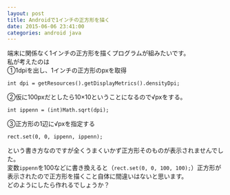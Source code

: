 ```yaml
---
layout: post
title: Androidで1インチの正方形を描く
date: 2015-06-06 23:41:00
categories: android java
---
```

<p>端末に関係なく1インチの正方形を描くプログラムが組みたいです。<br>
私が考えたのは<br>
①1dpiを出し、1インチの正方形のpxを取得</p>

<pre><code>int dpi = getResources().getDisplayMetrics().densityDpi;
</code></pre>

<p>②仮に100pxだとしたら10×10ということになるので√pxをする。</p>

<pre><code>int ippenn = (int)Math.sqrt(dpi);
</code></pre>

<p>③正方形の1辺に√pxを指定する</p>

<pre><code>rect.set(0, 0, ippenn, ippenn);
</code></pre>

<p>という書き方なのですが全くうまくいかず正方形そのものが表示されませんでした。<br>
変数<code>ippenn</code>を100などに書き換えると（<code>rect.set(0, 0, 100, 100);</code>）正方形が表示されたので正方形を描くこと自体に間違いはないと思います。<br>
どのようにしたら作れるでしょうか？</p>
